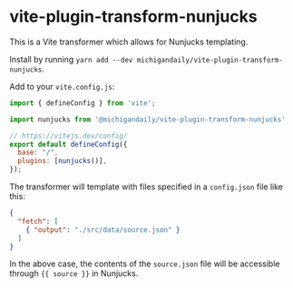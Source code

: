 # vite-plugin-transform-nunjucks

This is a Vite transformer which allows for Nunjucks templating.

Install by running `yarn add --dev michigandaily/vite-plugin-transform-nunjucks`.

Add to your `vite.config.js`:

```javascript
import { defineConfig } from 'vite';

import nunjucks from '@michigandaily/vite-plugin-transform-nunjucks'

// https://vitejs.dev/config/
export default defineConfig({
  base: "/",
  plugins: [nunjucks()],
});
```

The transformer will template with files specified in a `config.json` file like this:

```json
{
  "fetch": [
    { "output": "./src/data/source.json" }
  ]
}
```

In the above case, the contents of the `source.json` file will be accessible through `{{ source }}` in Nunjucks.
